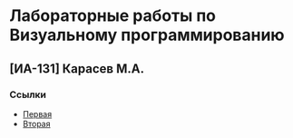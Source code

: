 # Лабораторные работы по Визуальному программированию

## [ИА-131] Карасев М.А.

### Ссылки
- [Первая](https://github.com/100thKing/My_works)
- [Вторая](https://github.com/100thKing/visual_prog_labs/blob/main/Second_lab.cpp)
